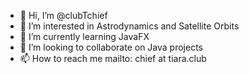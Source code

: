 - 👋 Hi, I’m @clubTchief
- 👀 I’m interested in Astrodynamics and Satellite Orbits
- 🌱 I’m currently learning JavaFX
- 💞️ I’m looking to collaborate on Java projects
- 📫 How to reach me mailto: chief at tiara.club

<!---
clubTchief/clubTchief is a ✨ special ✨ repository because its `README.md` (this file) appears on your GitHub profile.
You can click the Preview link to take a look at your changes.
--->
